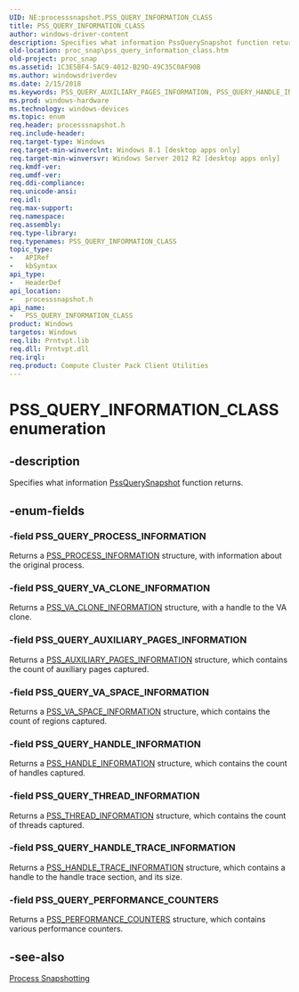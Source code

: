 ```yaml
---
UID: NE:processsnapshot.PSS_QUERY_INFORMATION_CLASS
title: PSS_QUERY_INFORMATION_CLASS
author: windows-driver-content
description: Specifies what information PssQuerySnapshot function returns.
old-location: proc_snap\pss_query_information_class.htm
old-project: proc_snap
ms.assetid: 1C3E5BF4-5AC9-4012-B29D-49C35C0AF90B
ms.author: windowsdriverdev
ms.date: 2/15/2018
ms.keywords: PSS_QUERY_AUXILIARY_PAGES_INFORMATION, PSS_QUERY_HANDLE_INFORMATION, PSS_QUERY_HANDLE_TRACE_INFORMATION, PSS_QUERY_INFORMATION_CLASS, PSS_QUERY_INFORMATION_CLASS enumeration, PSS_QUERY_PERFORMANCE_COUNTERS, PSS_QUERY_PROCESS_INFORMATION, PSS_QUERY_THREAD_INFORMATION, PSS_QUERY_VA_CLONE_INFORMATION, PSS_QUERY_VA_SPACE_INFORMATION, proc_snap.pss_query_information_class, processsnapshot/PSS_QUERY_AUXILIARY_PAGES_INFORMATION, processsnapshot/PSS_QUERY_HANDLE_INFORMATION, processsnapshot/PSS_QUERY_HANDLE_TRACE_INFORMATION, processsnapshot/PSS_QUERY_INFORMATION_CLASS, processsnapshot/PSS_QUERY_PERFORMANCE_COUNTERS, processsnapshot/PSS_QUERY_PROCESS_INFORMATION, processsnapshot/PSS_QUERY_THREAD_INFORMATION, processsnapshot/PSS_QUERY_VA_CLONE_INFORMATION, processsnapshot/PSS_QUERY_VA_SPACE_INFORMATION
ms.prod: windows-hardware
ms.technology: windows-devices
ms.topic: enum
req.header: processsnapshot.h
req.include-header: 
req.target-type: Windows
req.target-min-winverclnt: Windows 8.1 [desktop apps only]
req.target-min-winversvr: Windows Server 2012 R2 [desktop apps only]
req.kmdf-ver: 
req.umdf-ver: 
req.ddi-compliance: 
req.unicode-ansi: 
req.idl: 
req.max-support: 
req.namespace: 
req.assembly: 
req.type-library: 
req.typenames: PSS_QUERY_INFORMATION_CLASS
topic_type:
-	APIRef
-	kbSyntax
api_type:
-	HeaderDef
api_location:
-	processsnapshot.h
api_name:
-	PSS_QUERY_INFORMATION_CLASS
product: Windows
targetos: Windows
req.lib: Prntvpt.lib
req.dll: Prntvpt.dll
req.irql: 
req.product: Compute Cluster Pack Client Utilities
---
```


# PSS_QUERY_INFORMATION_CLASS enumeration


## -description


Specifies what information <a href="https://msdn.microsoft.com/D9580147-28ED-4FF5-B7DB-844ACB19769F">PssQuerySnapshot</a> function returns.


## -enum-fields




### -field PSS_QUERY_PROCESS_INFORMATION

Returns a <a href="https://msdn.microsoft.com/D629FA42-B501-4A0E-9B53-6D70E580B687">PSS_PROCESS_INFORMATION</a> structure, with information about the original process.


### -field PSS_QUERY_VA_CLONE_INFORMATION

Returns a <a href="https://msdn.microsoft.com/F93D61B0-EDB2-4560-A69F-CF839EC98B53">PSS_VA_CLONE_INFORMATION</a> structure, with a handle to the VA clone.


### -field PSS_QUERY_AUXILIARY_PAGES_INFORMATION

Returns a <a href="https://msdn.microsoft.com/122DD3DF-002A-4250-9E37-BA239638A684">PSS_AUXILIARY_PAGES_INFORMATION</a> structure, which contains the count of auxiliary pages captured.


### -field PSS_QUERY_VA_SPACE_INFORMATION

Returns a <a href="https://msdn.microsoft.com/F38FF7EB-DDC5-4692-8F57-8D633193D891">PSS_VA_SPACE_INFORMATION</a> structure, which contains the count of regions captured.


### -field PSS_QUERY_HANDLE_INFORMATION

Returns a <a href="https://msdn.microsoft.com/77192849-D919-4947-9BFF-343C166C5A51">PSS_HANDLE_INFORMATION</a> structure, which contains the count of handles captured.


### -field PSS_QUERY_THREAD_INFORMATION

Returns a <a href="https://msdn.microsoft.com/68BC42FD-9A30-462F-AFB1-DF9587C50F45">PSS_THREAD_INFORMATION</a> structure, which contains the count of threads captured.


### -field PSS_QUERY_HANDLE_TRACE_INFORMATION

Returns a <a href="https://msdn.microsoft.com/0877DF1F-044C-48F2-9BCC-938EBD6D46EE">PSS_HANDLE_TRACE_INFORMATION</a> structure, which contains a handle to the handle trace section, and its size.


### -field PSS_QUERY_PERFORMANCE_COUNTERS

Returns a <a href="https://msdn.microsoft.com/298C1FC8-D19D-4DB3-84AA-3870D06B16A1">PSS_PERFORMANCE_COUNTERS</a> structure, which contains various performance counters.


## -see-also




<a href="https://msdn.microsoft.com/1dc6fe86-3f5a-4810-8e93-a0fe309c54ee">Process Snapshotting</a>
 

 

